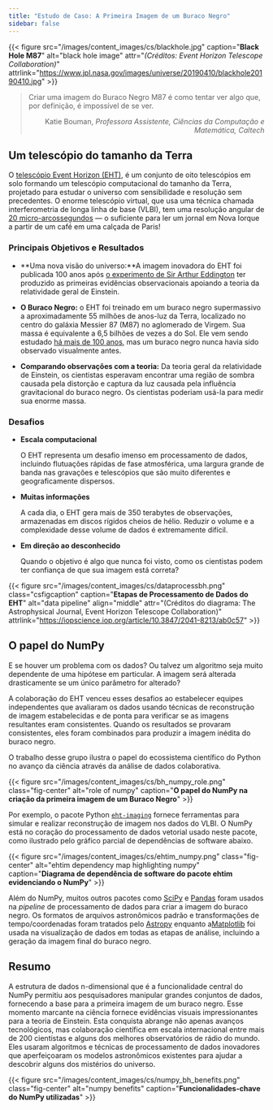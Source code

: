 ```yaml
---
title: "Estudo de Caso: A Primeira Imagem de um Buraco Negro"
sidebar: false
---
```


{{< figure src="/images/content_images/cs/blackhole.jpg" caption="**Black Hole M87**" alt="black hole image" attr="*(Créditos: Event Horizon Telescope Collaboration)*" attrlink="https://www.jpl.nasa.gov/images/universe/20190410/blackhole20190410.jpg" >}}

<blockquote cite="https://www.youtube.com/watch?v=BIvezCVcsYs">
    <p>Criar uma imagem do Buraco Negro M87 é como tentar ver algo que, por definição, é impossível de se ver.</p>
    <footer align="right">Katie Bouman, <cite>Professora Assistente, Ciências da Computação e Matemática, Caltech</cite></footer>
</blockquote>

## Um telescópio do tamanho da Terra

O [telescópio Event Horizon (EHT)](https://eventhorizontelescope.org), é um conjunto de oito telescópios em solo formando um telescópio computacional do tamanho da Terra, projetado para estudar o universo com sensibilidade e resolução sem precedentes.  O enorme telescópio virtual, que usa uma técnica chamada interferometria de longa linha de base (VLBI), tem uma resolução angular de [20 micro-arcossegundos][resolution] — o suficiente para ler um jornal em Nova Iorque a partir de um café em uma calçada de Paris!

### Principais Objetivos e Resultados

* **Uma nova visão do universo:**A imagem inovadora do EHT foi publicada 100 anos após [o experimento de Sir Arthur Eddington][eddington] ter produzido as primeiras evidências observacionais apoiando a teoria da relatividade geral de Einstein.

* **O Buraco Negro:** o EHT foi treinado em um buraco negro supermassivo a aproximadamente 55 milhões de anos-luz da Terra, localizado no centro do galáxia Messier 87 (M87) no aglomerado de Virgem. Sua massa é equivalente a 6,5 bilhões de vezes a do Sol. Ele vem sendo estudado [há mais de 100 anos](https://www.jpl.nasa.gov/news/news.php?feature=7385), mas um buraco negro nunca havia sido observado visualmente antes.

* **Comparando observações com a teoria:** Da teoria geral da relatividade de Einstein, os cientistas esperavam encontrar uma região de sombra causada pela distorção e captura da luz causada pela influência gravitacional do buraco negro. Os cientistas poderiam usá-la para medir sua enorme massa.

### Desafios

* **Escala computacional**

    O EHT representa um desafio imenso em processamento de dados, incluindo flutuações rápidas de fase atmosférica, uma largura grande de banda nas gravações e telescópios que são muito diferentes e geograficamente dispersos.

* **Muitas informações**

    A cada dia, o EHT gera mais de 350 terabytes de observações, armazenadas em discos rígidos cheios de hélio. Reduzir o volume e a complexidade desse volume de dados é extremamente difícil.

* **Em direção ao desconhecido**

    Quando o objetivo é algo que nunca foi visto, como os cientistas podem ter confiança de que sua imagem está correta?

{{< figure src="/images/content_images/cs/dataprocessbh.png" class="csfigcaption" caption="**Etapas de Processamento de Dados do EHT**" alt="data pipeline" align="middle" attr="(Créditos do diagrama: The Astrophysical Journal, Event Horizon Telescope Collaboration)" attrlink="https://iopscience.iop.org/article/10.3847/2041-8213/ab0c57" >}}

## O papel do NumPy

E se houver um problema com os dados? Ou talvez um algoritmo seja muito dependente de uma hipótese em particular. A imagem será alterada drasticamente se um único parâmetro for alterado?

A colaboração do EHT venceu esses desafios ao estabelecer equipes independentes que avaliaram os dados usando técnicas de reconstrução de imagem estabelecidas e de ponta para verificar se as imagens resultantes eram consistentes. Quando os resultados se provaram consistentes, eles foram combinados para produzir a imagem inédita do buraco negro.

O trabalho desse grupo ilustra o papel do ecossistema científico do Python no avanço da ciência através da análise de dados colaborativa.

{{< figure src="/images/content_images/cs/bh_numpy_role.png" class="fig-center" alt="role of numpy" caption="**O papel do NumPy na criação da primeira imagem de um Buraco Negro**" >}}

Por exemplo, o pacote Python [`eht-imaging`][ehtim] fornece ferramentas para simular e realizar reconstrução de imagem nos dados do VLBI. O NumPy está no coração do processamento de dados vetorial usado neste pacote, como ilustrado pelo gráfico parcial de dependências de software abaixo.

{{< figure src="/images/content_images/cs/ehtim_numpy.png" class="fig-center" alt="ehtim dependency map highlighting numpy" caption="**Diagrama de dependência de software do pacote ehtim evidenciando o NumPy**" >}}

Além do NumPy, muitos outros pacotes como [SciPy](https://www.scipy.org) e [Pandas](https://pandas.io) foram usados na *pipeline* de processamento de dados para criar a imagem do buraco negro. Os formatos de arquivos astronômicos padrão e transformações de tempo/coordenadas foram tratados pelo [Astropy][astropy] enquanto a[Matplotlib][mpl] foi usada na visualização de dados em todas as etapas de análise, incluindo a geração da imagem final do buraco negro.

## Resumo

A estrutura de dados n-dimensional que é a funcionalidade central do NumPy permitiu aos pesquisadores manipular grandes conjuntos de dados, fornecendo a base para a primeira imagem de um buraco negro. Esse momento marcante na ciência fornece evidências visuais impressionantes para a teoria de Einstein. Esta conquista abrange não apenas avanços tecnológicos, mas colaboração científica em escala internacional entre mais de 200 cientistas e alguns dos melhores observatórios de rádio do mundo.  Eles usaram algoritmos e técnicas de processamento de dados inovadores que aperfeiçoaram os modelos astronômicos existentes para ajudar a descobrir alguns dos mistérios do universo.

{{< figure src="/images/content_images/cs/numpy_bh_benefits.png" class="fig-center" alt="numpy benefits" caption="**Funcionalidades-chave do NumPy utilizadas**" >}}

[resolution]: https://eventhorizontelescope.org/press-release-april-10-2019-astronomers-capture-first-image-black-hole

[eddington]: https://en.wikipedia.org/wiki/Eddington_experiment

[ehtim]: https://github.com/achael/eht-imaging

[astropy]: https://www.astropy.org/
[mpl]: https://matplotlib.org/
